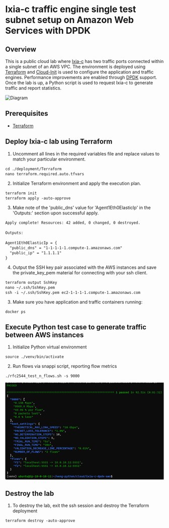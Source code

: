 # Ixia-c traffic engine single test subnet setup on Amazon Web Services with DPDK

## Overview
This is a public cloud lab where [Ixia-c](https://github.com/open-traffic-generator/ixia-c) has two traffic ports connected within a single subnet of an AWS VPC.
The environment is deployed using [Terraform](https://www.terraform.io/) and [Cloud-Init](https://cloud-init.io/) is used to configure the application and traffic engines.
Performance improvements are enabled through [DPDK](https://www.dpdk.org/) support.
Once the lab is up, a Python script is used to request Ixia-c to generate traffic and report statistics.

![Diagram](./diagram.png)

## Prerequisites

* [Terraform](https://www.terraform.io/)


## Deploy Ixia-c lab using Terraform

1. Uncomment all lines in the required variables file and replace values to match your particular environment.

```
cd ./deployment/Terraform
nano terraform.required.auto.tfvars
```

2. Initialize Terraform environment and apply the execution plan.
 
```
terraform init
terraform apply -auto-approve
```

3. Make note of the 'public_dns' value for 'Agent1Eth0ElasticIp' in the 'Outputs:' section upon successful apply.

```
Apply complete! Resources: 42 added, 0 changed, 0 destroyed.

Outputs:

Agent1Eth0ElasticIp = {
  "public_dns" = "1-1-1-1-1.compute-1.amazonaws.com"
  "public_ip" = "1.1.1.1"
}
```

4. Output the SSH key pair associated with the AWS instances and save the private_key_pem material for connecting with your ssh client.

```
terraform output SshKey
nano ~/.ssh/SshKey.pem
ssh -i ~/.ssh/SshKey.pem ec2-1-1-1-1.compute-1.amazonaws.com
```

3. Make sure you have application and traffic containers running:

```
docker ps
```

## Execute Python test case to generate traffic between AWS instances

1. Initialize Python virtual environment

```
source ./venv/bin/activate
```

2. Run flows via snappi script, reporting flow metrics

```Shell
./rfc2544_test_n_flows.sh -s 9000
```

![Results](./images/results.png)

## Destroy the lab

1. To destroy the lab, exit the ssh session and destroy the Terraform deployment

```
terraform destroy -auto-approve
```